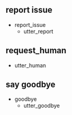 ## report issue
* report_issue
  - utter_report

## request_human
  - utter_human

## say goodbye
* goodbye
  - utter_goodbye

